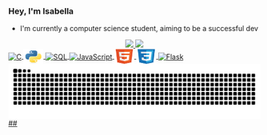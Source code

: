 ### Hey, I'm Isabella 

- I'm currently a computer science student, aiming to be a successful dev

<div align="center">
  <a href="https://github.com/isabbellab">
  <img height="180em" src="https://github-readme-stats.vercel.app/api?username=isabbellab&show_icons=true&theme=dracula&include_all_commits=true&count_private=true"/>
  <img height="180em" src="https://github-readme-stats.vercel.app/api/top-langs/?username=isabbellab&layout=compact&langs_count=7&theme=dracula"/>

</div>
  <img align="center" alt="C" height="30" width="40" src="https://cdn.jsdelivr.net/gh/devicons/devicon@latest/icons/c/c-original.svg">
  <img align="center" alt="Python" height="30" width="40" src="https://raw.githubusercontent.com/devicons/devicon/master/icons/python/python-original.svg">
  <img align="center" alt="SQL" height="30" width="40" src="https://cdn.jsdelivr.net/gh/devicons/devicon@latest/icons/azuresqldatabase/azuresqldatabase-original.svg">
  <img align="center" alt="JavaScript" height="30" width="40" src="https://cdn.jsdelivr.net/gh/devicons/devicon@latest/icons/javascript/javascript-original.svg"">       
  <img align="center" alt="HTML" height="30" width="40" src="https://raw.githubusercontent.com/devicons/devicon/master/icons/html5/html5-original.svg">
  <img align="center" alt="CSS" height="30" width="40" src="https://raw.githubusercontent.com/devicons/devicon/master/icons/css3/css3-original.svg">
  <img align="center" alt="Flask" height="30" width="40" src="https://cdn.jsdelivr.net/gh/devicons/devicon@latest/icons/flask/flask-original-wordmark.svg">
          
</div>
<img align="right" alt="" height="190px" src="./src/me.gif">

<picture align="center">
  <source media="(prefers-color-scheme: dark)" srcset="https://raw.githubusercontent.com/isabbellab/isabbellab/output/github-contribution-grid-snake-dark.svg">
  <source media="(prefers-color-scheme: light)" srcset="https://raw.githubusercontent.com/isabbellab/isabbellab/output/github-contribution-grid-snake-dark.svg">
  <img align="center" alt="github contribution grid snake animation" src="https://raw.githubusercontent.com/isabbellab/isabbellab/output/github-contribution-grid-snake.svg">
</picture>
  ##

